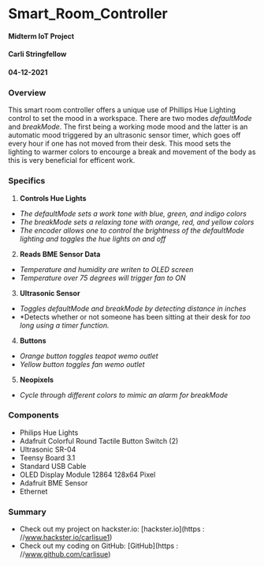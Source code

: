 # Smart_Room_Controller
#### Midterm IoT Project
#### Carli Stringfellow
#### 04-12-2021

### **Overview**
This smart room controller offers a unique use of Phillips Hue Lighting control 
to set the mood in a workspace. There are two modes *defaultMode* and *breakMode*.
The first being a working mode mood and the latter is an automatic mood triggered
by an ultrasonic sensor timer, which goes off every hour if one has not moved from
their desk. This mood sets the lighting to warmer colors to encourge a break and 
movement of the body as this is very beneficial for efficent work.

### **Specifics**
1. **Controls Hue Lights**
  * *The defaultMode sets a work tone with blue, green, and indigo colors*
  * *The breakMode sets a relaxing tone with orange, red, and yellow colors*
  * *The encoder allows one to control the brightness of the defaultMode lighting* 
  *and toggles the hue lights on and off*

2. **Reads BME Sensor Data**
  * *Temperature and humidity are writen to OLED screen*
  * *Temperature over 75 degrees will trigger fan to ON*

3. **Ultrasonic Sensor**
  * *Toggles defaultMode and breakMode by detecting distance in inches*
  * *Detects whether or not someone has been sitting at their desk for
  *too long using a timer function.*

4. **Buttons**
  * *Orange button toggles teapot wemo outlet*
  * *Yellow button toggles fan wemo outlet*

5. **Neopixels**
  * *Cycle through different colors to mimic an alarm for breakMode*

### **Components** 
* Philips Hue Lights
* Adafruit Colorful Round Tactile Button Switch (2)
* Ultrasonic SR-04
* Teensy Board 3.1
* Standard USB Cable
* OLED Display Module 12864 128x64 Pixel
* Adafruit BME Sensor
* Ethernet

### **Summary** 
* Check out my project on hackster.io: [hackster.io](https : //www.hackster.io/carlisue1)
* Check out my coding on GitHub: [GitHub](https : //www.github.com/carlisue)

